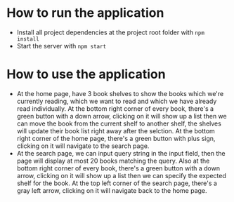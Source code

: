 # How to run the application

* Install all project dependencies at the project root folder with `npm install`
* Start the server with `npm start`

# How to use the application

* At the home page, have 3 book shelves to show the books which we're currently reading, which we want to read and which we have already read individually. At the bottom right corner of every book, there's a green button with a down arrow, clicking on it will show up a list then we can move the book from the current shelf to another shelf, the shelves will update their book list right away after the selction. At the bottom right corner of the home page, there's a green button with plus sign, clicking on it will navigate to the search page.
* At the search page, we can input query string in the input field, then the page will display at most 20 books matching the query. Also at the bottom right corner of every book, there's a green button with a down arrow, clicking on it will show up a list then we can specify the expected shelf for the book. At the top left corner of the search page, there's a gray left arrow, clicking on it will navigate back to the home page.
